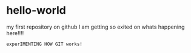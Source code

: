 # hello-world
my first repository on github
I am getting so exited on whats happening here!!!!

	experIMENTING HOW GIT works!
